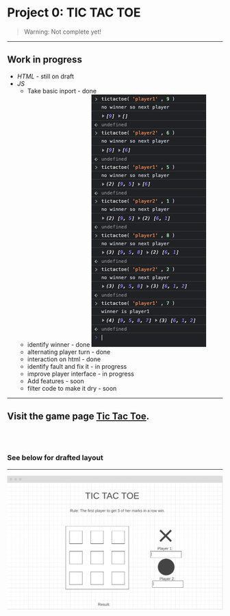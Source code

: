 # Project 0: TIC TAC TOE

> Warning: Not complete yet!
---
## Work in progress
* *HTML* - still on draft
* *JS* 
    * Take basic inport - done
    * identify winner - done
![testing result](images/testing-result.png)
    * alternating player turn - done
    * interaction on html - done
    * identify fault and fix it - in progress
    * improve player interface - in progress
    * Add features - soon
    * filter code to make it dry - soon

---
## Visit the game page [Tic Tac Toe](https://btee9910.github.io/project0/).

<br></br>

### See below for drafted layout
---

[![Layout](images/updated-layout.png)](https://external.ink?to=/wireframe.cc/Qr11sf)




